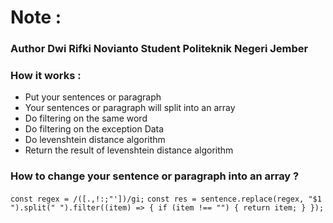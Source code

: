 # Note :

### Author Dwi Rifki Novianto Student Politeknik Negeri Jember

### How it works :

-   Put your sentences or paragraph
-   Your sentences or paragraph will split into an array
-   Do filtering on the same word
-   Do filtering on the exception Data
-   Do levenshtein distance algorithm
-   Return the result of levenshtein distance algorithm

### How to change your sentence or paragraph into an array ?

`const regex = /([.,!:;"'])/gi;`
`const res = sentence.replace(regex, "$1 ").split(" ").filter((item) => { if (item !== "") { return item; } });`
